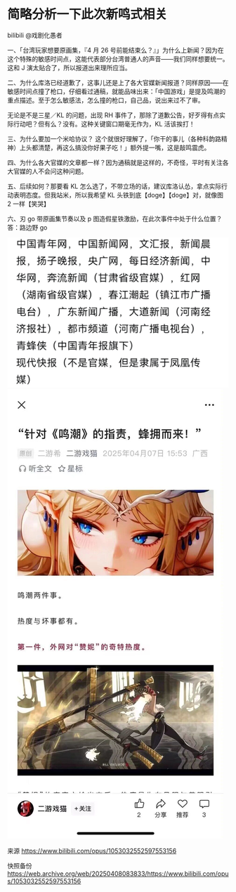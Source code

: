 # 简略分析一下此次新鸣式相关

bilibili @戏剧化愚者

一、「台湾玩家想要原画集，『4 月 26 号前能结束么？』」为什么上新闻？因为在这个特殊的敏感时间点，这能代表部分台湾普通人的声音——我们同样想要统一。这和 J 演太贴合了，所以报道出来理所应当。

二、为什么库洛已经道歉了，这事儿还是上了各大官媒新闻报道？同样原因——在敏感时间点撞了枪口，仔细看过通稿，就能品味出来：「中国游戏」是提及鸣潮的重点描述。至于怎么敏感法，怎么撞的枪口，自己品，说出来过不了审。

无论是不是三星／KL 的问题，出现 RH 事件了，那除了道歉公告，好歹得有点实际行动吧？但有么？没有。这种关键窗口期毫无作为，KL 活该挨打！

三、为什么要加一个米哈协议？
这个就很好理解了，「你干的事儿（各种科韵路精神）上头都清楚，再这么搞没你好果子吃！」额外提一嘴，这是敲鸣震虎。

四、为什么各大官媒的文章都一样？因为通稿就是这样的，不奇怪，平时有关注各大官媒的人不会问这种问题。

五、后续如何？那要看 KL 怎么选了，不带立场的话，建议库洛认怂，拿点实际行动表明态度。但我站米，所以我希望 KL 头铁到底【doge】【doge】对，就像图 2 一样【笑哭】

六、刃 go 带原画集节奏以及 p 图造假星铁激励，在此次事件中处于什么位置？答：路边野 go

![](https://raw.githubusercontent.com/KugouGames/iming-blog/refs/heads/main/evil-of-kurogames/images/1053032552597553156/1.jpg)
![](https://raw.githubusercontent.com/KugouGames/iming-blog/refs/heads/main/evil-of-kurogames/images/1053032552597553156/2.jpg)

来源 https://www.bilibili.com/opus/1053032552597553156

快照备份 https://web.archive.org/web/20250408083833/https://www.bilibili.com/opus/1053032552597553156
